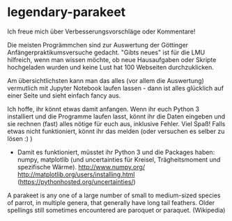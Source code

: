 # legendary-parakeet

Ich freue mich über Verbesserungsvorschläge oder Kommentare!

Die meisten Progrämmchen sind zur Auswertung der Göttinger Anfängerpraktikumsversuche gedacht. "Gibts neues" ist für die LMU hilfreich, wenn man wissen möchte, ob neue Hausaufgaben oder Skripte hochgeladen wurden und keine Lust hat 100 Webseiten durchzuklicken.

Am übersichtlichsten kann man das alles (vor allem die Auswertung) vermutlich mit Jupyter Notebook laufen lassen - dann ist alles glücklich auf einer Seite und sieht einfach fancy aus.

Ich hoffe, ihr könnt etwas damit anfangen. Wenn ihr euch Python 3 installiert und die Programme laufen lasst, könnt ihr die Daten eingeben und sie rechnen (fast) alles nötige für euch aus, inklusive Fehler. Viel Spaß!
Falls etwas nicht funktioniert, könnt ihr das melden (oder versuchen es selber zu lösen :) )
* Damit es funktioniert, müsstet ihr Python 3 und die Packages haben: numpy, matplotlib (und uncertainties für Kreisel, Trägheitsmoment und spezifische Wärme). 
http://www.numpy.org/
http://matplotlib.org/users/installing.html
(https://pythonhosted.org/uncertainties/)

A parakeet is any one of a large number of small to medium-sized species of parrot, in multiple genera, that generally have long tail feathers. Older spellings still sometimes encountered are paroquet or paraquet. (Wikipedia)
